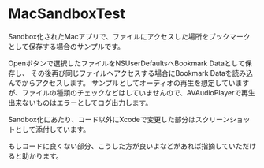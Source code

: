 MacSandboxTest
==============

Sandbox化されたMacアプリで、ファイルにアクセスした場所をブックマークとして保存する場合のサンプルです。


Openボタンで選択したファイルをNSUserDefaultsへBookmark Dataとして保存し、
その後再び同じファイルへアクセスする場合にBookmark Dataを読み込んでからアクセスします。
サンプルとしてオーディオの再生を想定していますが、ファイルの種類のチェックなどはしていませんので、AVAudioPlayerで再生出来ないものはエラーとしてログ出力します。

Sandbox化にあたり、コード以外にXcodeで変更した部分はスクリーンショットとして添付しています。

もしコードに良くない部分、こうした方が良いよなどがあれば指摘していただけると助かります。
